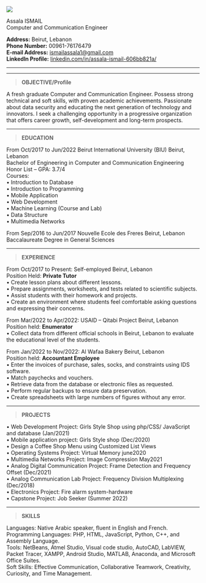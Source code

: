 ![](https://user-images.githubusercontent.com/119041348/204159559-9ec86fe1-72e1-40cf-a290-f3856b3b0c45.jpeg)
<p>Assala ISMAIL<br>
Computer and Communication Engineer</p>
<p><strong>Address:</strong> Beirut, Lebanon<br>
<strong>Phone Number:</strong> 00961-76176479<br>
<strong>E-mail Address:</strong> <a href="mailto:ismailassala1@gmail.com">ismailassala1@gmail.com</a><br>
<strong>LinkedIn Profile:</strong> <a href="http://linkedin.com/in/assala-ismail-606bb821a/">linkedin.com/in/assala-ismail-606bb821a/</a></p>

---
---

> <p><strong>OBJECTIVE/Profile</strong><br>
A fresh graduate Computer and Communication Engineer. Possess strong technical and soft skills, with proven academic achievements. Passionate about data security and educating the next generation of technology and innovators. I seek a challenging opportunity in a progressive organization that offers career growth, self-development and long-term prospects.</p>

___

><p ><strong>EDUCATION</strong><br>
From Oct/2017 to Jun/2022       Beirut International University (BIU)                           Beirut, Lebanon<br>
Bachelor of Engineering in Computer and Communication Engineering<br>
Honor List – GPA: 3.7/4<br>
Courses:<br>
• Introduction to Database<br>
• Introduction to Programming<br>
• Mobile Application<br>
• Web Development<br>
• Machine Learning (Course and Lab)<br>
• Data Structure<br>
• Multimedia Networks</p>
<p >From Sep/2016 to Jun/2017   Nouvelle Ecole des Freres                                                 Beirut, Lebanon<br>
Baccalaureate Degree in General Sciences</p>

___

> <p><strong>EXPERIENCE</strong><br>
From Oct/2017 to Present:      Self-employed                                                                                                                   Beirut, Lebanon<br>
Position Held: <strong>Private Tutor</strong><br>
• Create lesson plans about different lessons.<br>
• Prepare assignments, worksheets, and tests related to scientific subjects.<br>
• Assist students with their homework and projects.<br>
• Create an environment where students feel comfortable asking questions and expressing their concerns.</p>
<p>From Mar/2022 to Apr/2022:  USAID – Qitabi Project                                                                                                                Beirut, Lebanon<br>
Position held: <strong>Enumerator</strong><br>
• Collect data from different official schools in Beirut, Lebanon to evaluate the educational level of the students.</p>
<p>From Jan/2022 to Nov/2022:   Al Wafaa Bakery                                                                                                                                                                Beirut, Lebanon<br>
Position held: <strong>Accountant Employee</strong><br>
• Enter the invoices of purchase, sales, socks, and constraints using IDS software.<br>
• Match paychecks and vouchers.<br>
• Retrieve data from the database or electronic files as requested.<br>
• Perform regular backups to ensure data preservation.<br>
• Create spreadsheets with large numbers of figures without any error.</p>

___

> <p><strong>PROJECTS</strong><br>
• Web Development Project: Girls Style Shop using php/CSS/ JavaScript and database (Jan/2021)<br>
• Mobile application project: Girls Style shop (Dec/2020)<br>
• Design a Coffee Shop Menu using Customized List Views<br>
• Operating Systems Project: Virtual Memory june2020<br>
• Multimedia Networks Project: Image Compression May2021<br>
• Analog Digital Communication Project: Frame Detection and Frequency Offset (Dec/2021)<br>
• Analog Communication Lab Project: Frequency Division Multiplexing (Dec/2018)<br>
• Electronics Project: Fire alarm system-hardware<br>
• Capstone Project: Job Seeker (Summer 2022)</p>

___

> <p><strong>SKILLS</strong><br>
Languages: Native Arabic speaker, fluent in English and French.<br>
Programming Languages: PHP, HTML, JavaScript, Python, C++, and Assembly Language.<br>
Tools: NetBeans, Atmel Studio, Visual code studio, AutoCAD, LabVIEW, Packet Tracer, XAMPP, Android Studio, MATLAB, Anaconda, and Microsoft Office Suites.<br>
Soft Skills: Effective Communication, Collaborative Teamwork, Creativity, Curiosity, and Time Management.</p>
